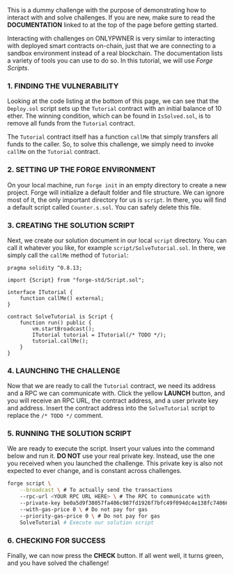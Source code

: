 This is a dummy challenge with the purpose of demonstrating how to interact with and solve challenges. If you are new, make sure to read the **DOCUMENTATION** linked to at the top of the page before getting started.

Interacting with challenges on ONLYPWNER is very similar to interacting with deployed smart contracts on-chain, just that we are connecting to a sandbox environment instead of a real blockchain. The documentation lists a variety of tools you can use to do so. In this tutorial, we will use _Forge Scripts_.

### 1. FINDING THE VULNERABILITY

Looking at the code listing at the bottom of this page, we can see that the `Deploy.sol` script sets up the `Tutorial` contract with an initial balance of 10 ether. The winning condition, which can be found in `IsSolved.sol`, is to remove all funds from the `Tutorial` contract.

The `Tutorial` contract itself has a function `callMe` that simply transfers all funds to the caller. So, to solve this challenge, we simply need to invoke `callMe` on the `Tutorial` contract.

### 2. SETTING UP THE FORGE ENVIRONMENT

On your local machine, run `forge init` in an empty directory to create a new project. Forge will initialize a default folder and file structure. We can ignore most of it, the only important directory for us is `script`. In there, you will find a default script called `Counter.s.sol`. You can safely delete this file.

### 3. CREATING THE SOLUTION SCRIPT

Next, we create our solution document in our local `script` directory. You can call it whatever you like, for example `script/SolveTutorial.sol`. In there, we simply call the `callMe` method of `Tutorial`:

```solidity
pragma solidity ^0.8.13;

import {Script} from "forge-std/Script.sol";

interface ITutorial {
    function callMe() external;
}

contract SolveTutorial is Script {
    function run() public {
        vm.startBroadcast();
        ITutorial tutorial = ITutorial(/* TODO */);
        tutorial.callMe();
    }
}
```

### 4. LAUNCHING THE CHALLENGE

Now that we are ready to call the `Tutorial` contract, we need its address and a RPC we can communicate with. Click the yellow **LAUNCH** button, and you will receive an RPC URL, the contract address, and a user private key and address. Insert the contract address into the `SolveTutorial` script to replace the `/* TODO */` comment.

### 5. RUNNING THE SOLUTION SCRIPT

We are ready to execute the script. Insert your values into the command below and run it. **DO NOT** use your real private key. Instead, use the one you received when you launched the challenge. This private key is also not expected to ever change, and is constant across challenges.

```bash
forge script \
    --broadcast \ # To actually send the transactions
    --rpc-url <YOUR RPC URL HERE> \ # The RPC to communicate with
    --private-key be0a5d9f38057fa406c987fd1926f7bfc49f094dc4e138fc740665d179e6a56a \ # The generated private key
    --with-gas-price 0 \ # Do not pay for gas
    --priority-gas-price 0 \ # Do not pay for gas
    SolveTutorial # Execute our solution script
```

### 6. CHECKING FOR SUCCESS

Finally, we can now press the **CHECK** button. If all went well, it turns green, and you have solved the challenge!
